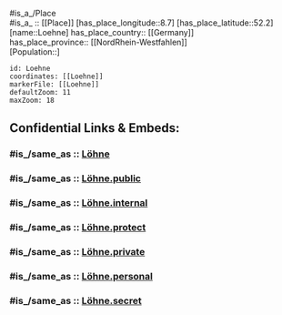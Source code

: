 ﻿---
confidential: public
isDeleted: false
location:
- 52.2
- 8.7
mapmarker: city
mapzoom:
- 7
- 12
SpocWebEntityId: 32191
tags:
- geo/City
type: City
---

#is_a_/Place  
#is_a_ :: [[Place]] 
[has_place_longitude::8.7] 
[has_place_latitude::52.2] 
[name::Loehne] 
has_place_country:: [[Germany]]  
has_place_province:: [[NordRhein-Westfahlen]]  
[Population::] 



```leaflet
id: Loehne
coordinates: [[Loehne]] 
markerFile: [[Loehne]] 
defaultZoom: 11 
maxZoom: 18
```


## Confidential Links & Embeds: 

### #is_/same_as :: [Löhne](/_Standards/Earth/Continent/Europe/Europe~Central/Germany/Germany~West/Nordrhein-Westfalen/counties~NW/Herford/cities~Herford/Löhne.md) 

### #is_/same_as :: [Löhne.public](/_public/Earth/Continent/Europe/Europe~Central/Germany/Germany~West/Nordrhein-Westfalen/counties~NW/Herford/cities~Herford/Löhne.public.md) 

### #is_/same_as :: [Löhne.internal](/_internal/Earth/Continent/Europe/Europe~Central/Germany/Germany~West/Nordrhein-Westfalen/counties~NW/Herford/cities~Herford/Löhne.internal.md) 

### #is_/same_as :: [Löhne.protect](/_protect/Earth/Continent/Europe/Europe~Central/Germany/Germany~West/Nordrhein-Westfalen/counties~NW/Herford/cities~Herford/Löhne.protect.md) 

### #is_/same_as :: [Löhne.private](/_private/Earth/Continent/Europe/Europe~Central/Germany/Germany~West/Nordrhein-Westfalen/counties~NW/Herford/cities~Herford/Löhne.private.md) 

### #is_/same_as :: [Löhne.personal](/_personal/Earth/Continent/Europe/Europe~Central/Germany/Germany~West/Nordrhein-Westfalen/counties~NW/Herford/cities~Herford/Löhne.personal.md) 

### #is_/same_as :: [Löhne.secret](/_secret/Earth/Continent/Europe/Europe~Central/Germany/Germany~West/Nordrhein-Westfalen/counties~NW/Herford/cities~Herford/Löhne.secret.md)


